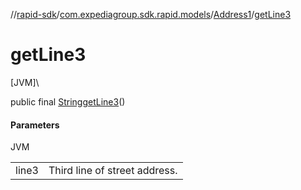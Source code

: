 //[rapid-sdk](../../../index.md)/[com.expediagroup.sdk.rapid.models](../index.md)/[Address1](index.md)/[getLine3](get-line3.md)

# getLine3

[JVM]\

public final [String](https://docs.oracle.com/javase/8/docs/api/java/lang/String.html)[getLine3](get-line3.md)()

#### Parameters

JVM

| | |
|---|---|
| line3 | Third line of street address. |
